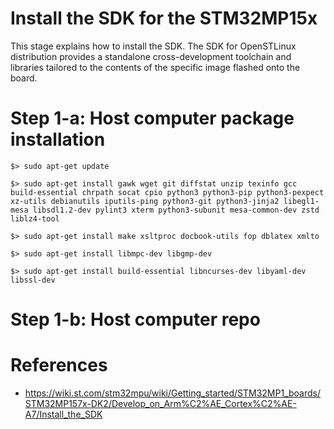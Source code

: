 # Install the SDK for the STM32MP15x

This stage explains how to install the SDK. The SDK for OpenSTLinux distribution provides a standalone cross-development toolchain and libraries tailored to the contents of the specific image flashed onto the board.

# Step 1-a: Host computer package installation
`$> sudo apt-get update` 

`$> sudo apt-get install gawk wget git diffstat unzip texinfo gcc build-essential chrpath socat cpio python3 python3-pip python3-pexpect xz-utils debianutils iputils-ping python3-git python3-jinja2 libegl1-mesa libsdl1.2-dev pylint3 xterm python3-subunit mesa-common-dev zstd liblz4-tool`  

`$> sudo apt-get install make xsltproc docbook-utils fop dblatex xmlto`  

`$> sudo apt-get install libmpc-dev libgmp-dev`  

`$> sudo apt-get install build-essential libncurses-dev libyaml-dev libssl-dev`  

# Step 1-b: Host computer repo 



# References
- https://wiki.st.com/stm32mpu/wiki/Getting_started/STM32MP1_boards/STM32MP157x-DK2/Develop_on_Arm%C2%AE_Cortex%C2%AE-A7/Install_the_SDK
